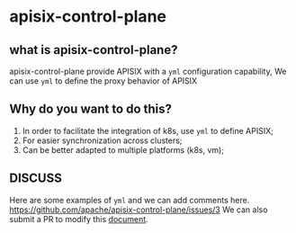 <!--
#
# Licensed to the Apache Software Foundation (ASF) under one or more
# contributor license agreements.  See the NOTICE file distributed with
# this work for additional information regarding copyright ownership.
# The ASF licenses this file to You under the Apache License, Version 2.0
# (the "License"); you may not use this file except in compliance with
# the License.  You may obtain a copy of the License at
#
#     http://www.apache.org/licenses/LICENSE-2.0
#
# Unless required by applicable law or agreed to in writing, software
# distributed under the License is distributed on an "AS IS" BASIS,
# WITHOUT WARRANTIES OR CONDITIONS OF ANY KIND, either express or implied.
# See the License for the specific language governing permissions and
# limitations under the License.
#
-->

# apisix-control-plane

## what is apisix-control-plane?
apisix-control-plane provide APISIX with a `yml` configuration capability,
We can use `yml` to define the proxy behavior of APISIX

## Why do you want to do this?
1. In order to facilitate the integration of k8s, use `yml` to define APISIX;
2. For easier synchronization across clusters;
3. Can be better adapted to multiple platforms (k8s, vm);

## DISCUSS
Here are some examples of `yml` and we can add comments here.
https://github.com/apache/apisix-control-plane/issues/3
We can also submit a PR to modify this [document](doc/yaml_struct.md).
